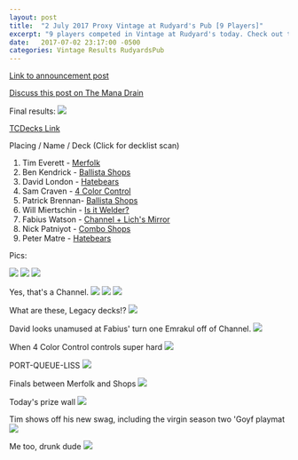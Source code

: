 ```yaml
---
layout: post
title:  "2 July 2017 Proxy Vintage at Rudyard's Pub [9 Players]"
excerpt: "9 players competed in Vintage at Rudyard's today. Check out the results!"
date:   2017-07-02 23:17:00 -0500
categories: Vintage Results RudyardsPub
---
```

[Link to announcement post](http://themanadrain.com/topic/1301/7-2-17-houston-tx-100-proxy-at-rudyard-s-pub)

[Discuss this post on The Mana Drain](http://themanadrain.com/topic/1316/2-july-2017-proxy-vintage-at-rudyard-s-pub-9-players)

Final results:
![](https://images.lonestarlhurgoyfs.com/2017/07/02/final_standings.jpg)

[TCDecks Link](http://www.tcdecks.net/deck.php?id=23904)

Placing / Name / Deck (Click for decklist scan)
1. Tim Everett - [Merfolk](https://images.lonestarlhurgoyfs.com/2017/07/02/deck-1.jpg)
2. Ben Kendrick - [Ballista Shops](https://images.lonestarlhurgoyfs.com/2017/07/02/deck-2.jpg)
3. David London - [Hatebears](https://images.lonestarlhurgoyfs.com/2017/07/02/deck-3.jpg)
4. Sam Craven - [4 Color Control](https://images.lonestarlhurgoyfs.com/2017/07/02/deck-4.jpg)
5. Patrick Brennan- [Ballista Shops](https://images.lonestarlhurgoyfs.com/2017/07/02/deck-5.jpg)
6. Will Miertschin - [Is it Welder?](https://images.lonestarlhurgoyfs.com/2017/07/02/deck-6.jpg)
7. Fabius Watson - [Channel + Lich's Mirror](https://images.lonestarlhurgoyfs.com/2017/07/02/deck-7.jpg)
8. Nick Patniyot - [Combo Shops](https://images.lonestarlhurgoyfs.com/2017/07/02/deck-8.jpg)
9. Peter Matre - [Hatebears](https://images.lonestarlhurgoyfs.com/2017/07/02/deck-9.jpg)

Pics:

![](https://images.lonestarlhurgoyfs.com/2017/07/02/1.jpg)
![](https://images.lonestarlhurgoyfs.com/2017/07/02/2.jpg)
![](https://images.lonestarlhurgoyfs.com/2017/07/02/3.jpg)

Yes, that's a Channel.
![](https://images.lonestarlhurgoyfs.com/2017/07/02/4.jpg)
![](https://images.lonestarlhurgoyfs.com/2017/07/02/5.jpg)
![](https://images.lonestarlhurgoyfs.com/2017/07/02/6.jpg)


What are these, Legacy decks!?
![](https://images.lonestarlhurgoyfs.com/2017/07/02/7.jpg)

David looks unamused at Fabius' turn one Emrakul off of Channel.
![](https://images.lonestarlhurgoyfs.com/2017/07/02/8.jpg)

When 4 Color Control controls super hard
![](https://images.lonestarlhurgoyfs.com/2017/07/02/9.jpg)

PORT-QUEUE-LISS
![](https://images.lonestarlhurgoyfs.com/2017/07/02/10.jpg)

Finals between Merfolk and Shops
![](https://images.lonestarlhurgoyfs.com/2017/07/02/11.jpg)

Today's prize wall
![](https://images.lonestarlhurgoyfs.com/2017/07/02/12.jpg)

Tim shows off his new swag, including the virgin season two 'Goyf playmat
![](https://images.lonestarlhurgoyfs.com/2017/07/02/13.jpg)

Me too, drunk dude
![](https://images.lonestarlhurgoyfs.com/2017/07/02/14.jpg)